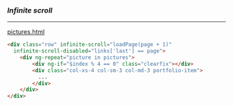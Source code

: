### *Infinite scroll*
-----------------
[pictures.html](https://github.com/dalbelap/flipper-reverse-image-search/blob/master/src/main/webapp/scripts/app/entities/picture/pictures.html)
```html
<div class="row" infinite-scroll="loadPage(page + 1)"
  infinite-scroll-disabled="links['last'] == page">
    <div ng-repeat="picture in pictures">
        <div ng-if="$index % 4 == 0" class="clearfix"></div>
        <div class="col-xs-4 col-sm-3 col-md-3 portfolio-item">
          ...
        </div>
    </div>
</div>
```
